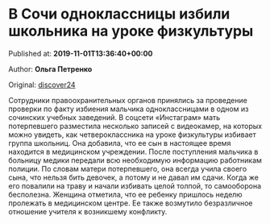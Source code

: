 
# В Сочи одноклассницы избили школьника на уроке физкультуры

Published at: **2019-11-01T13:36:40+00:00**

Author: **Ольга Петренко**

Original: [discover24](https://discover24.ru/2019/11/v-sochi-odnoklassnitsy-izbili-shkolnika-na-uroke-fizkultury/)

Сотрудники правоохранительных органов принялись за проведение проверки по факту избиения мальчика одноклассницами в одном из сочинских учебных заведений.
В соцсети «Инстаграм» мать потерпевшего разместила несколько записей с видеокамер, на которых можно увидеть, как четвероклассника на уроке физкультуры избивает группа школьниц. Она добавила, что ее сын в настоящее время находится в медицинском учреждении. После поступления мальчика в больницу медики передали всю необходимую информацию работникам полиции.
По словам матери потерпевшего, она всегда учила своего сына, что нельзя бить девочек, а потому и не давал им сдачи. Когда же его повалили на траву и начали избивать целой толпой, то самооборона бесполезна. Женщина отметила, что ее ребенку пришлось неделю пролежать в медицинском центре. Ее также возмутило безразличное отношение учителя к возникшему конфликту.

